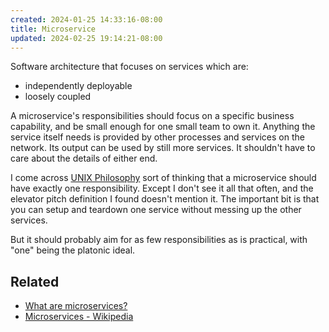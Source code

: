 ```yaml
---
created: 2024-01-25 14:33:16-08:00
title: Microservice
updated: 2024-02-25 19:14:21-08:00
---
```


Software architecture that focuses on services which are:

* independently deployable
* loosely coupled

A microservice's responsibilities should focus on a specific business capability, and be small enough for one small team to own it. Anything the service itself needs is provided by other processes and services on the network. Its output can be used by still more services. It shouldn't have to care about the details of either end.

I come across [UNIX Philosophy](UNIX%20Philosophy.md) sort of thinking that a microservice should have exactly one responsibility. Except I don't see it all that often, and the elevator pitch definition I found doesn't mention it. The important bit is that you can setup and teardown one service without messing up the other services.

But it should probably aim for as few responsibilities as is practical, with "one" being the platonic ideal.

## Related

* [What are microservices?](https://microservices.io)
* [Microservices - Wikipedia](https://en.wikipedia.org/wiki/Microservices)